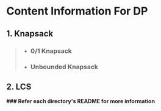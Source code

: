 # Content Information For DP

## 1. Knapsack

> * ### 0/1 Knapsack
>* ### Unbounded Knapsack

## 2. LCS

<b>### Refer each directory's README for more information</b>
